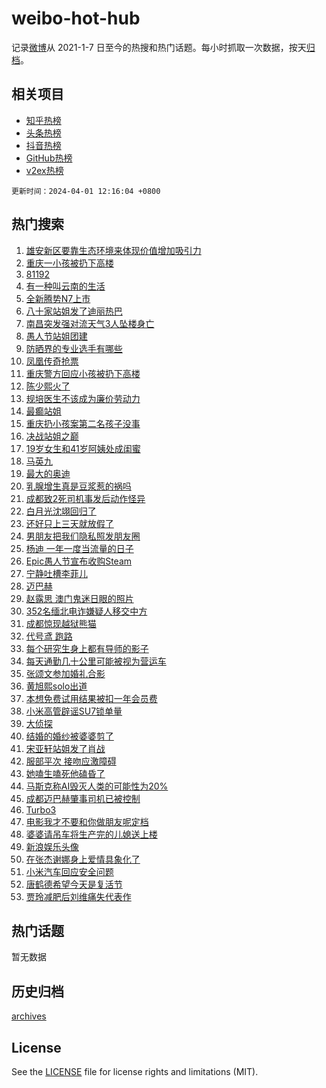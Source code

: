 # weibo-hot-hub

记录[微博](https://www.weibo.com)从 2021-1-7 日至今的热搜和热门话题。每小时抓取一次数据，按天[归档](archives)。

## 相关项目

- [知乎热榜](https://github.com/lonnyzhang423/zhihu-hot-hub)
- [头条热榜](https://github.com/lonnyzhang423/toutiao-hot-hub)
- [抖音热榜](https://github.com/lonnyzhang423/douyin-hot-hub)
- [GitHub热榜](https://github.com/lonnyzhang423/github-hot-hub)
- [v2ex热榜](https://github.com/lonnyzhang423/v2ex-hot-hub)


`更新时间：2024-04-01 12:16:04 +0800`

## 热门搜索

1. [雄安新区要靠生态环境来体现价值增加吸引力](https://m.weibo.cn/search?containerid=100103type%3D1%26t%3D10%26q%3D%23%E9%9B%84%E5%AE%89%E6%96%B0%E5%8C%BA%E8%A6%81%E9%9D%A0%E7%94%9F%E6%80%81%E7%8E%AF%E5%A2%83%E6%9D%A5%E4%BD%93%E7%8E%B0%E4%BB%B7%E5%80%BC%E5%A2%9E%E5%8A%A0%E5%90%B8%E5%BC%95%E5%8A%9B%23&stream_entry_id=51&isnewpage=1&extparam=seat%3D1%26filter_type%3Drealtimehot%26c_type%3D51%26stream_entry_id%3D51%26pos%3D0%26q%3D%2523%25E9%259B%2584%25E5%25AE%2589%25E6%2596%25B0%25E5%258C%25BA%25E8%25A6%2581%25E9%259D%25A0%25E7%2594%259F%25E6%2580%2581%25E7%258E%25AF%25E5%25A2%2583%25E6%259D%25A5%25E4%25BD%2593%25E7%258E%25B0%25E4%25BB%25B7%25E5%2580%25BC%25E5%25A2%259E%25E5%258A%25A0%25E5%2590%25B8%25E5%25BC%2595%25E5%258A%259B%2523%26dgr%3D0%26cate%3D10103%26display_time%3D1711944963%26pre_seqid%3D17119449633730711963)
1. [重庆一小孩被扔下高楼](https://m.weibo.cn/search?containerid=100103type%3D1%26t%3D10%26q%3D%23%E9%87%8D%E5%BA%86%E4%B8%80%E5%B0%8F%E5%AD%A9%E8%A2%AB%E6%89%94%E4%B8%8B%E9%AB%98%E6%A5%BC%23&stream_entry_id=31&isnewpage=1&extparam=seat%3D1%26realpos%3D1%26band_rank%3D1%26pos%3D0%26c_type%3D31%26cate%3D5001%26lcate%3D5001%26stream_entry_id%3D31%26filter_type%3Drealtimehot%26q%3D%2523%25E9%2587%258D%25E5%25BA%2586%25E4%25B8%2580%25E5%25B0%258F%25E5%25AD%25A9%25E8%25A2%25AB%25E6%2589%2594%25E4%25B8%258B%25E9%25AB%2598%25E6%25A5%25BC%2523%26flag%3D4%26dgr%3D0%26display_time%3D1711944963%26pre_seqid%3D17119449633730711963)
1. [81192](https://m.weibo.cn/search?containerid=100103type%3D1%26t%3D10%26q%3D81192&stream_entry_id=31&isnewpage=1&extparam=seat%3D1%26realpos%3D2%26band_rank%3D2%26pos%3D1%26c_type%3D31%26cate%3D5001%26lcate%3D5001%26stream_entry_id%3D31%26filter_type%3Drealtimehot%26q%3D81192%26flag%3D16%26dgr%3D0%26display_time%3D1711944963%26pre_seqid%3D17119449633730711963)
1. [有一种叫云南的生活](https://m.weibo.cn/search?containerid=100103type%3D1%26t%3D10%26q%3D%23%E6%9C%89%E4%B8%80%E7%A7%8D%E5%8F%AB%E4%BA%91%E5%8D%97%E7%9A%84%E7%94%9F%E6%B4%BB%23&stream_entry_id=31&isnewpage=1&extparam=seat%3D1%26realpos%3D3%26band_rank%3D3%26pos%3D2%26c_type%3D31%26cate%3D5001%26lcate%3D5001%26stream_entry_id%3D31%26filter_type%3Drealtimehot%26q%3D%2523%25E6%259C%2589%25E4%25B8%2580%25E7%25A7%258D%25E5%258F%25AB%25E4%25BA%2591%25E5%258D%2597%25E7%259A%2584%25E7%2594%259F%25E6%25B4%25BB%2523%26flag%3D1%26dgr%3D0%26display_time%3D1711944963%26pre_seqid%3D17119449633730711963)
1. [全新腾势N7上市](https://m.weibo.cn/search?containerid=100103type%3D1%26t%3D10%26q%3D%23%E5%85%A8%E6%96%B0%E8%85%BE%E5%8A%BFN7%E4%B8%8A%E5%B8%82%23&stream_entry_id=31&isnewpage=1&extparam=seat%3D1%26band_rank%3D4%26pos%3D3%26c_type%3D31%26is_ad_pos%3D1%26topic_ad%3D1%26cate%3D5001%26lcate%3D5001%26stream_entry_id%3D31%26filter_type%3Drealtimehot%26q%3D%2523%25E5%2585%25A8%25E6%2596%25B0%25E8%2585%25BE%25E5%258A%25BFN7%25E4%25B8%258A%25E5%25B8%2582%2523%26dgr%3D0%26adid%3D229782%26display_time%3D1711944963%26pre_seqid%3D17119449633730711963)
1. [八十家站姐发了迪丽热巴](https://m.weibo.cn/search?containerid=100103type%3D1%26t%3D10%26q%3D%E5%85%AB%E5%8D%81%E5%AE%B6%E7%AB%99%E5%A7%90%E5%8F%91%E4%BA%86%E8%BF%AA%E4%B8%BD%E7%83%AD%E5%B7%B4&stream_entry_id=31&isnewpage=1&extparam=seat%3D1%26realpos%3D4%26band_rank%3D4%26pos%3D4%26c_type%3D31%26cate%3D5001%26lcate%3D5001%26stream_entry_id%3D31%26filter_type%3Drealtimehot%26q%3D%25E5%2585%25AB%25E5%258D%2581%25E5%25AE%25B6%25E7%25AB%2599%25E5%25A7%2590%25E5%258F%2591%25E4%25BA%2586%25E8%25BF%25AA%25E4%25B8%25BD%25E7%2583%25AD%25E5%25B7%25B4%26flag%3D1%26dgr%3D0%26display_time%3D1711944963%26pre_seqid%3D17119449633730711963)
1. [南昌突发强对流天气3人坠楼身亡](https://m.weibo.cn/search?containerid=100103type%3D1%26t%3D10%26q%3D%23%E5%8D%97%E6%98%8C%E7%AA%81%E5%8F%91%E5%BC%BA%E5%AF%B9%E6%B5%81%E5%A4%A9%E6%B0%943%E4%BA%BA%E5%9D%A0%E6%A5%BC%E8%BA%AB%E4%BA%A1%23&stream_entry_id=31&isnewpage=1&extparam=seat%3D1%26realpos%3D5%26band_rank%3D5%26pos%3D5%26c_type%3D31%26cate%3D5001%26lcate%3D5001%26stream_entry_id%3D31%26filter_type%3Drealtimehot%26q%3D%2523%25E5%258D%2597%25E6%2598%258C%25E7%25AA%2581%25E5%258F%2591%25E5%25BC%25BA%25E5%25AF%25B9%25E6%25B5%2581%25E5%25A4%25A9%25E6%25B0%25943%25E4%25BA%25BA%25E5%259D%25A0%25E6%25A5%25BC%25E8%25BA%25AB%25E4%25BA%25A1%2523%26flag%3D1%26dgr%3D0%26display_time%3D1711944963%26pre_seqid%3D17119449633730711963)
1. [愚人节站姐团建](https://m.weibo.cn/search?containerid=100103type%3D1%26t%3D10%26q%3D%23%E6%84%9A%E4%BA%BA%E8%8A%82%E7%AB%99%E5%A7%90%E5%9B%A2%E5%BB%BA%23&stream_entry_id=31&isnewpage=1&extparam=seat%3D1%26realpos%3D6%26band_rank%3D6%26pos%3D6%26c_type%3D31%26cate%3D5001%26lcate%3D5001%26stream_entry_id%3D31%26filter_type%3Drealtimehot%26q%3D%2523%25E6%2584%259A%25E4%25BA%25BA%25E8%258A%2582%25E7%25AB%2599%25E5%25A7%2590%25E5%259B%25A2%25E5%25BB%25BA%2523%26flag%3D16%26dgr%3D0%26display_time%3D1711944963%26pre_seqid%3D17119449633730711963)
1. [防晒界的专业选手有哪些](https://m.weibo.cn/search?containerid=100103type%3D1%26t%3D10%26q%3D%23%E9%98%B2%E6%99%92%E7%95%8C%E7%9A%84%E4%B8%93%E4%B8%9A%E9%80%89%E6%89%8B%E6%9C%89%E5%93%AA%E4%BA%9B%23&stream_entry_id=31&isnewpage=1&extparam=seat%3D1%26band_rank%3D7%26pos%3D7%26c_type%3D31%26is_ad_pos%3D1%26topic_ad%3D1%26cate%3D5001%26lcate%3D5001%26stream_entry_id%3D31%26filter_type%3Drealtimehot%26q%3D%2523%25E9%2598%25B2%25E6%2599%2592%25E7%2595%258C%25E7%259A%2584%25E4%25B8%2593%25E4%25B8%259A%25E9%2580%2589%25E6%2589%258B%25E6%259C%2589%25E5%2593%25AA%25E4%25BA%259B%2523%26dgr%3D0%26adid%3D229818%26display_time%3D1711944963%26pre_seqid%3D17119449633730711963)
1. [凤凰传奇抢票](https://m.weibo.cn/search?containerid=100103type%3D1%26t%3D10%26q%3D%E5%87%A4%E5%87%B0%E4%BC%A0%E5%A5%87%E6%8A%A2%E7%A5%A8&stream_entry_id=31&isnewpage=1&extparam=seat%3D1%26realpos%3D7%26band_rank%3D7%26pos%3D8%26c_type%3D31%26cate%3D5001%26lcate%3D5001%26stream_entry_id%3D31%26filter_type%3Drealtimehot%26q%3D%25E5%2587%25A4%25E5%2587%25B0%25E4%25BC%25A0%25E5%25A5%2587%25E6%258A%25A2%25E7%25A5%25A8%26flag%3D1%26dgr%3D0%26display_time%3D1711944963%26pre_seqid%3D17119449633730711963)
1. [重庆警方回应小孩被扔下高楼](https://m.weibo.cn/search?containerid=100103type%3D1%26t%3D10%26q%3D%23%E9%87%8D%E5%BA%86%E8%AD%A6%E6%96%B9%E5%9B%9E%E5%BA%94%E5%B0%8F%E5%AD%A9%E8%A2%AB%E6%89%94%E4%B8%8B%E9%AB%98%E6%A5%BC%23&stream_entry_id=31&isnewpage=1&extparam=seat%3D1%26realpos%3D8%26band_rank%3D8%26pos%3D9%26c_type%3D31%26cate%3D5001%26lcate%3D5001%26stream_entry_id%3D31%26filter_type%3Drealtimehot%26q%3D%2523%25E9%2587%258D%25E5%25BA%2586%25E8%25AD%25A6%25E6%2596%25B9%25E5%259B%259E%25E5%25BA%2594%25E5%25B0%258F%25E5%25AD%25A9%25E8%25A2%25AB%25E6%2589%2594%25E4%25B8%258B%25E9%25AB%2598%25E6%25A5%25BC%2523%26flag%3D1%26dgr%3D0%26display_time%3D1711944963%26pre_seqid%3D17119449633730711963)
1. [陈少熙火了](https://m.weibo.cn/search?containerid=100103type%3D1%26t%3D10%26q%3D%E9%99%88%E5%B0%91%E7%86%99%E7%81%AB%E4%BA%86&stream_entry_id=31&isnewpage=1&extparam=seat%3D1%26realpos%3D9%26band_rank%3D9%26pos%3D10%26c_type%3D31%26cate%3D5001%26lcate%3D5001%26stream_entry_id%3D31%26filter_type%3Drealtimehot%26q%3D%25E9%2599%2588%25E5%25B0%2591%25E7%2586%2599%25E7%2581%25AB%25E4%25BA%2586%26flag%3D1%26dgr%3D0%26display_time%3D1711944963%26pre_seqid%3D17119449633730711963)
1. [规培医生不该成为廉价劳动力](https://m.weibo.cn/search?containerid=100103type%3D1%26t%3D10%26q%3D%23%E8%A7%84%E5%9F%B9%E5%8C%BB%E7%94%9F%E4%B8%8D%E8%AF%A5%E6%88%90%E4%B8%BA%E5%BB%89%E4%BB%B7%E5%8A%B3%E5%8A%A8%E5%8A%9B%23&stream_entry_id=31&isnewpage=1&extparam=seat%3D1%26realpos%3D10%26band_rank%3D10%26pos%3D11%26c_type%3D31%26cate%3D5001%26lcate%3D5001%26stream_entry_id%3D31%26filter_type%3Drealtimehot%26q%3D%2523%25E8%25A7%2584%25E5%259F%25B9%25E5%258C%25BB%25E7%2594%259F%25E4%25B8%258D%25E8%25AF%25A5%25E6%2588%2590%25E4%25B8%25BA%25E5%25BB%2589%25E4%25BB%25B7%25E5%258A%25B3%25E5%258A%25A8%25E5%258A%259B%2523%26flag%3D1%26dgr%3D0%26display_time%3D1711944963%26pre_seqid%3D17119449633730711963)
1. [最癫站姐](https://m.weibo.cn/search?containerid=100103type%3D1%26t%3D10%26q%3D%E6%9C%80%E7%99%AB%E7%AB%99%E5%A7%90&stream_entry_id=31&isnewpage=1&extparam=seat%3D1%26realpos%3D11%26band_rank%3D11%26pos%3D12%26c_type%3D31%26cate%3D5001%26lcate%3D5001%26stream_entry_id%3D31%26filter_type%3Drealtimehot%26q%3D%25E6%259C%2580%25E7%2599%25AB%25E7%25AB%2599%25E5%25A7%2590%26flag%3D1%26dgr%3D0%26display_time%3D1711944963%26pre_seqid%3D17119449633730711963)
1. [重庆扔小孩案第二名孩子没事](https://m.weibo.cn/search?containerid=100103type%3D1%26t%3D10%26q%3D%23%E9%87%8D%E5%BA%86%E6%89%94%E5%B0%8F%E5%AD%A9%E6%A1%88%E7%AC%AC%E4%BA%8C%E5%90%8D%E5%AD%A9%E5%AD%90%E6%B2%A1%E4%BA%8B%23&stream_entry_id=31&isnewpage=1&extparam=seat%3D1%26realpos%3D12%26band_rank%3D12%26pos%3D13%26c_type%3D31%26cate%3D5001%26lcate%3D5001%26stream_entry_id%3D31%26filter_type%3Drealtimehot%26q%3D%2523%25E9%2587%258D%25E5%25BA%2586%25E6%2589%2594%25E5%25B0%258F%25E5%25AD%25A9%25E6%25A1%2588%25E7%25AC%25AC%25E4%25BA%258C%25E5%2590%258D%25E5%25AD%25A9%25E5%25AD%2590%25E6%25B2%25A1%25E4%25BA%258B%2523%26flag%3D1%26dgr%3D0%26display_time%3D1711944963%26pre_seqid%3D17119449633730711963)
1. [决战站姐之巅](https://m.weibo.cn/search?containerid=100103type%3D1%26t%3D10%26q%3D%E5%86%B3%E6%88%98%E7%AB%99%E5%A7%90%E4%B9%8B%E5%B7%85&stream_entry_id=31&isnewpage=1&extparam=seat%3D1%26realpos%3D13%26band_rank%3D13%26pos%3D14%26c_type%3D31%26cate%3D5001%26lcate%3D5001%26stream_entry_id%3D31%26filter_type%3Drealtimehot%26q%3D%25E5%2586%25B3%25E6%2588%2598%25E7%25AB%2599%25E5%25A7%2590%25E4%25B9%258B%25E5%25B7%2585%26flag%3D2%26dgr%3D0%26display_time%3D1711944963%26pre_seqid%3D17119449633730711963)
1. [19岁女生和41岁阿姨处成闺蜜](https://m.weibo.cn/search?containerid=100103type%3D1%26t%3D10%26q%3D%2319%E5%B2%81%E5%A5%B3%E7%94%9F%E5%92%8C41%E5%B2%81%E9%98%BF%E5%A7%A8%E5%A4%84%E6%88%90%E9%97%BA%E8%9C%9C%23&stream_entry_id=31&isnewpage=1&extparam=seat%3D1%26realpos%3D14%26band_rank%3D14%26pos%3D15%26c_type%3D31%26cate%3D5001%26lcate%3D5001%26stream_entry_id%3D31%26filter_type%3Drealtimehot%26q%3D%252319%25E5%25B2%2581%25E5%25A5%25B3%25E7%2594%259F%25E5%2592%258C41%25E5%25B2%2581%25E9%2598%25BF%25E5%25A7%25A8%25E5%25A4%2584%25E6%2588%2590%25E9%2597%25BA%25E8%259C%259C%2523%26flag%3D2%26dgr%3D0%26display_time%3D1711944963%26pre_seqid%3D17119449633730711963)
1. [马英九](https://m.weibo.cn/search?containerid=100103type%3D1%26t%3D10%26q%3D%E9%A9%AC%E8%8B%B1%E4%B9%9D&stream_entry_id=31&isnewpage=1&extparam=seat%3D1%26realpos%3D15%26band_rank%3D15%26pos%3D16%26c_type%3D31%26cate%3D5001%26lcate%3D5001%26stream_entry_id%3D31%26filter_type%3Drealtimehot%26q%3D%25E9%25A9%25AC%25E8%258B%25B1%25E4%25B9%259D%26flag%3D1%26dgr%3D0%26display_time%3D1711944963%26pre_seqid%3D17119449633730711963)
1. [最大的奥迪](https://m.weibo.cn/search?containerid=100103type%3D1%26t%3D10%26q%3D%23%E6%9C%80%E5%A4%A7%E7%9A%84%E5%A5%A5%E8%BF%AA%23&stream_entry_id=31&isnewpage=1&extparam=seat%3D1%26realpos%3D16%26band_rank%3D16%26pos%3D17%26c_type%3D31%26cate%3D5001%26lcate%3D5001%26stream_entry_id%3D31%26filter_type%3Drealtimehot%26q%3D%2523%25E6%259C%2580%25E5%25A4%25A7%25E7%259A%2584%25E5%25A5%25A5%25E8%25BF%25AA%2523%26flag%3D0%26dgr%3D0%26adid%3D229704%26display_time%3D1711944963%26pre_seqid%3D17119449633730711963)
1. [乳腺增生真是豆浆惹的祸吗](https://m.weibo.cn/search?containerid=100103type%3D1%26t%3D10%26q%3D%23%E4%B9%B3%E8%85%BA%E5%A2%9E%E7%94%9F%E7%9C%9F%E6%98%AF%E8%B1%86%E6%B5%86%E6%83%B9%E7%9A%84%E7%A5%B8%E5%90%97%23&stream_entry_id=31&isnewpage=1&extparam=seat%3D1%26realpos%3D17%26band_rank%3D17%26pos%3D18%26c_type%3D31%26cate%3D5001%26lcate%3D5001%26stream_entry_id%3D31%26filter_type%3Drealtimehot%26q%3D%2523%25E4%25B9%25B3%25E8%2585%25BA%25E5%25A2%259E%25E7%2594%259F%25E7%259C%259F%25E6%2598%25AF%25E8%25B1%2586%25E6%25B5%2586%25E6%2583%25B9%25E7%259A%2584%25E7%25A5%25B8%25E5%2590%2597%2523%26flag%3D2%26dgr%3D0%26display_time%3D1711944963%26pre_seqid%3D17119449633730711963)
1. [成都致2死司机事发后动作怪异](https://m.weibo.cn/search?containerid=100103type%3D1%26t%3D10%26q%3D%23%E6%88%90%E9%83%BD%E8%87%B42%E6%AD%BB%E5%8F%B8%E6%9C%BA%E4%BA%8B%E5%8F%91%E5%90%8E%E5%8A%A8%E4%BD%9C%E6%80%AA%E5%BC%82%23&stream_entry_id=31&isnewpage=1&extparam=seat%3D1%26realpos%3D18%26band_rank%3D18%26pos%3D19%26c_type%3D31%26cate%3D5001%26lcate%3D5001%26stream_entry_id%3D31%26filter_type%3Drealtimehot%26q%3D%2523%25E6%2588%2590%25E9%2583%25BD%25E8%2587%25B42%25E6%25AD%25BB%25E5%258F%25B8%25E6%259C%25BA%25E4%25BA%258B%25E5%258F%2591%25E5%2590%258E%25E5%258A%25A8%25E4%25BD%259C%25E6%2580%25AA%25E5%25BC%2582%2523%26flag%3D0%26dgr%3D0%26display_time%3D1711944963%26pre_seqid%3D17119449633730711963)
1. [白月光沈翊回归了](https://m.weibo.cn/search?containerid=100103type%3D1%26t%3D10%26q%3D%E7%99%BD%E6%9C%88%E5%85%89%E6%B2%88%E7%BF%8A%E5%9B%9E%E5%BD%92%E4%BA%86&stream_entry_id=31&isnewpage=1&extparam=seat%3D1%26realpos%3D19%26band_rank%3D19%26pos%3D20%26c_type%3D31%26cate%3D5001%26lcate%3D5001%26stream_entry_id%3D31%26filter_type%3Drealtimehot%26q%3D%25E7%2599%25BD%25E6%259C%2588%25E5%2585%2589%25E6%25B2%2588%25E7%25BF%258A%25E5%259B%259E%25E5%25BD%2592%25E4%25BA%2586%26flag%3D1%26dgr%3D0%26display_time%3D1711944963%26pre_seqid%3D17119449633730711963)
1. [还好只上三天就放假了](https://m.weibo.cn/search?containerid=100103type%3D1%26t%3D10%26q%3D%23%E8%BF%98%E5%A5%BD%E5%8F%AA%E4%B8%8A%E4%B8%89%E5%A4%A9%E5%B0%B1%E6%94%BE%E5%81%87%E4%BA%86%23&stream_entry_id=31&isnewpage=1&extparam=seat%3D1%26realpos%3D20%26band_rank%3D20%26pos%3D21%26c_type%3D31%26cate%3D5001%26lcate%3D5001%26stream_entry_id%3D31%26filter_type%3Drealtimehot%26q%3D%2523%25E8%25BF%2598%25E5%25A5%25BD%25E5%258F%25AA%25E4%25B8%258A%25E4%25B8%2589%25E5%25A4%25A9%25E5%25B0%25B1%25E6%2594%25BE%25E5%2581%2587%25E4%25BA%2586%2523%26flag%3D0%26dgr%3D0%26display_time%3D1711944963%26pre_seqid%3D17119449633730711963)
1. [男朋友把我们隐私照发朋友圈](https://m.weibo.cn/search?containerid=100103type%3D1%26t%3D10%26q%3D%23%E7%94%B7%E6%9C%8B%E5%8F%8B%E6%8A%8A%E6%88%91%E4%BB%AC%E9%9A%90%E7%A7%81%E7%85%A7%E5%8F%91%E6%9C%8B%E5%8F%8B%E5%9C%88%23&stream_entry_id=31&isnewpage=1&extparam=seat%3D1%26realpos%3D21%26band_rank%3D21%26pos%3D22%26c_type%3D31%26cate%3D5001%26lcate%3D5001%26stream_entry_id%3D31%26filter_type%3Drealtimehot%26q%3D%2523%25E7%2594%25B7%25E6%259C%258B%25E5%258F%258B%25E6%258A%258A%25E6%2588%2591%25E4%25BB%25AC%25E9%259A%2590%25E7%25A7%2581%25E7%2585%25A7%25E5%258F%2591%25E6%259C%258B%25E5%258F%258B%25E5%259C%2588%2523%26flag%3D0%26dgr%3D0%26display_time%3D1711944963%26pre_seqid%3D17119449633730711963)
1. [杨迪 一年一度当流量的日子](https://m.weibo.cn/search?containerid=100103type%3D1%26t%3D10%26q%3D%E6%9D%A8%E8%BF%AA+%E4%B8%80%E5%B9%B4%E4%B8%80%E5%BA%A6%E5%BD%93%E6%B5%81%E9%87%8F%E7%9A%84%E6%97%A5%E5%AD%90&stream_entry_id=31&isnewpage=1&extparam=seat%3D1%26realpos%3D22%26band_rank%3D22%26pos%3D23%26c_type%3D31%26cate%3D5001%26lcate%3D5001%26stream_entry_id%3D31%26filter_type%3Drealtimehot%26q%3D%25E6%259D%25A8%25E8%25BF%25AA%2520%25E4%25B8%2580%25E5%25B9%25B4%25E4%25B8%2580%25E5%25BA%25A6%25E5%25BD%2593%25E6%25B5%2581%25E9%2587%258F%25E7%259A%2584%25E6%2597%25A5%25E5%25AD%2590%26flag%3D1%26dgr%3D0%26display_time%3D1711944963%26pre_seqid%3D17119449633730711963)
1. [Epic愚人节宣布收购Steam](https://m.weibo.cn/search?containerid=100103type%3D1%26t%3D10%26q%3D%23Epic%E6%84%9A%E4%BA%BA%E8%8A%82%E5%AE%A3%E5%B8%83%E6%94%B6%E8%B4%ADSteam%23&stream_entry_id=31&isnewpage=1&extparam=seat%3D1%26realpos%3D23%26band_rank%3D23%26pos%3D24%26c_type%3D31%26cate%3D5001%26lcate%3D5001%26stream_entry_id%3D31%26filter_type%3Drealtimehot%26q%3D%2523Epic%25E6%2584%259A%25E4%25BA%25BA%25E8%258A%2582%25E5%25AE%25A3%25E5%25B8%2583%25E6%2594%25B6%25E8%25B4%25ADSteam%2523%26flag%3D1%26dgr%3D0%26display_time%3D1711944963%26pre_seqid%3D17119449633730711963)
1. [宁静吐槽李菲儿](https://m.weibo.cn/search?containerid=100103type%3D1%26t%3D10%26q%3D%E5%AE%81%E9%9D%99%E5%90%90%E6%A7%BD%E6%9D%8E%E8%8F%B2%E5%84%BF&stream_entry_id=31&isnewpage=1&extparam=seat%3D1%26realpos%3D24%26band_rank%3D24%26pos%3D25%26c_type%3D31%26cate%3D5001%26lcate%3D5001%26stream_entry_id%3D31%26filter_type%3Drealtimehot%26q%3D%25E5%25AE%2581%25E9%259D%2599%25E5%2590%2590%25E6%25A7%25BD%25E6%259D%258E%25E8%258F%25B2%25E5%2584%25BF%26flag%3D0%26dgr%3D0%26display_time%3D1711944963%26pre_seqid%3D17119449633730711963)
1. [迈巴赫](https://m.weibo.cn/search?containerid=100103type%3D1%26t%3D10%26q%3D%E8%BF%88%E5%B7%B4%E8%B5%AB&stream_entry_id=31&isnewpage=1&extparam=seat%3D1%26realpos%3D25%26band_rank%3D25%26pos%3D26%26c_type%3D31%26cate%3D5001%26lcate%3D5001%26stream_entry_id%3D31%26filter_type%3Drealtimehot%26q%3D%25E8%25BF%2588%25E5%25B7%25B4%25E8%25B5%25AB%26flag%3D0%26dgr%3D0%26display_time%3D1711944963%26pre_seqid%3D17119449633730711963)
1. [赵露思 澳门鬼迷日眼的照片](https://m.weibo.cn/search?containerid=100103type%3D1%26t%3D10%26q%3D%E8%B5%B5%E9%9C%B2%E6%80%9D+%E6%BE%B3%E9%97%A8%E9%AC%BC%E8%BF%B7%E6%97%A5%E7%9C%BC%E7%9A%84%E7%85%A7%E7%89%87&stream_entry_id=31&isnewpage=1&extparam=seat%3D1%26realpos%3D26%26band_rank%3D26%26pos%3D27%26c_type%3D31%26cate%3D5001%26lcate%3D5001%26stream_entry_id%3D31%26filter_type%3Drealtimehot%26q%3D%25E8%25B5%25B5%25E9%259C%25B2%25E6%2580%259D%2520%25E6%25BE%25B3%25E9%2597%25A8%25E9%25AC%25BC%25E8%25BF%25B7%25E6%2597%25A5%25E7%259C%25BC%25E7%259A%2584%25E7%2585%25A7%25E7%2589%2587%26flag%3D0%26dgr%3D0%26display_time%3D1711944963%26pre_seqid%3D17119449633730711963)
1. [352名缅北电诈嫌疑人移交中方](https://m.weibo.cn/search?containerid=100103type%3D1%26t%3D10%26q%3D%23352%E5%90%8D%E7%BC%85%E5%8C%97%E7%94%B5%E8%AF%88%E5%AB%8C%E7%96%91%E4%BA%BA%E7%A7%BB%E4%BA%A4%E4%B8%AD%E6%96%B9%23&stream_entry_id=31&isnewpage=1&extparam=seat%3D1%26realpos%3D27%26band_rank%3D27%26pos%3D28%26c_type%3D31%26cate%3D5001%26lcate%3D5001%26stream_entry_id%3D31%26filter_type%3Drealtimehot%26q%3D%2523352%25E5%2590%258D%25E7%25BC%2585%25E5%258C%2597%25E7%2594%25B5%25E8%25AF%2588%25E5%25AB%258C%25E7%2596%2591%25E4%25BA%25BA%25E7%25A7%25BB%25E4%25BA%25A4%25E4%25B8%25AD%25E6%2596%25B9%2523%26flag%3D1%26dgr%3D0%26display_time%3D1711944963%26pre_seqid%3D17119449633730711963)
1. [成都惊现越狱熊猫](https://m.weibo.cn/search?containerid=100103type%3D1%26t%3D10%26q%3D%23%E6%88%90%E9%83%BD%E6%83%8A%E7%8E%B0%E8%B6%8A%E7%8B%B1%E7%86%8A%E7%8C%AB%23&stream_entry_id=31&isnewpage=1&extparam=seat%3D1%26realpos%3D28%26band_rank%3D28%26pos%3D29%26c_type%3D31%26cate%3D5001%26lcate%3D5001%26stream_entry_id%3D31%26filter_type%3Drealtimehot%26q%3D%2523%25E6%2588%2590%25E9%2583%25BD%25E6%2583%258A%25E7%258E%25B0%25E8%25B6%258A%25E7%258B%25B1%25E7%2586%258A%25E7%258C%25AB%2523%26flag%3D0%26dgr%3D0%26adid%3D229507%26display_time%3D1711944963%26pre_seqid%3D17119449633730711963)
1. [代号鸢 跑路](https://m.weibo.cn/search?containerid=100103type%3D1%26t%3D10%26q%3D%E4%BB%A3%E5%8F%B7%E9%B8%A2+%E8%B7%91%E8%B7%AF&stream_entry_id=31&isnewpage=1&extparam=seat%3D1%26realpos%3D29%26band_rank%3D29%26pos%3D30%26c_type%3D31%26cate%3D5001%26lcate%3D5001%26stream_entry_id%3D31%26filter_type%3Drealtimehot%26q%3D%25E4%25BB%25A3%25E5%258F%25B7%25E9%25B8%25A2%2520%25E8%25B7%2591%25E8%25B7%25AF%26flag%3D0%26dgr%3D0%26display_time%3D1711944963%26pre_seqid%3D17119449633730711963)
1. [每个研究生身上都有导师的影子](https://m.weibo.cn/search?containerid=100103type%3D1%26t%3D10%26q%3D%23%E6%AF%8F%E4%B8%AA%E7%A0%94%E7%A9%B6%E7%94%9F%E8%BA%AB%E4%B8%8A%E9%83%BD%E6%9C%89%E5%AF%BC%E5%B8%88%E7%9A%84%E5%BD%B1%E5%AD%90%23&stream_entry_id=31&isnewpage=1&extparam=seat%3D1%26realpos%3D30%26band_rank%3D30%26pos%3D31%26c_type%3D31%26cate%3D5001%26lcate%3D5001%26stream_entry_id%3D31%26filter_type%3Drealtimehot%26q%3D%2523%25E6%25AF%258F%25E4%25B8%25AA%25E7%25A0%2594%25E7%25A9%25B6%25E7%2594%259F%25E8%25BA%25AB%25E4%25B8%258A%25E9%2583%25BD%25E6%259C%2589%25E5%25AF%25BC%25E5%25B8%2588%25E7%259A%2584%25E5%25BD%25B1%25E5%25AD%2590%2523%26flag%3D0%26dgr%3D0%26display_time%3D1711944963%26pre_seqid%3D17119449633730711963)
1. [每天通勤几十公里可能被视为营运车](https://m.weibo.cn/search?containerid=100103type%3D1%26t%3D10%26q%3D%23%E6%AF%8F%E5%A4%A9%E9%80%9A%E5%8B%A4%E5%87%A0%E5%8D%81%E5%85%AC%E9%87%8C%E5%8F%AF%E8%83%BD%E8%A2%AB%E8%A7%86%E4%B8%BA%E8%90%A5%E8%BF%90%E8%BD%A6%23&stream_entry_id=31&isnewpage=1&extparam=seat%3D1%26realpos%3D31%26band_rank%3D31%26pos%3D32%26c_type%3D31%26cate%3D5001%26lcate%3D5001%26stream_entry_id%3D31%26filter_type%3Drealtimehot%26q%3D%2523%25E6%25AF%258F%25E5%25A4%25A9%25E9%2580%259A%25E5%258B%25A4%25E5%2587%25A0%25E5%258D%2581%25E5%2585%25AC%25E9%2587%258C%25E5%258F%25AF%25E8%2583%25BD%25E8%25A2%25AB%25E8%25A7%2586%25E4%25B8%25BA%25E8%2590%25A5%25E8%25BF%2590%25E8%25BD%25A6%2523%26flag%3D0%26dgr%3D0%26display_time%3D1711944963%26pre_seqid%3D17119449633730711963)
1. [张颂文参加婚礼合影](https://m.weibo.cn/search?containerid=100103type%3D1%26t%3D10%26q%3D%23%E5%BC%A0%E9%A2%82%E6%96%87%E5%8F%82%E5%8A%A0%E5%A9%9A%E7%A4%BC%E5%90%88%E5%BD%B1%23&stream_entry_id=31&isnewpage=1&extparam=seat%3D1%26realpos%3D32%26band_rank%3D32%26pos%3D33%26c_type%3D31%26cate%3D5001%26lcate%3D5001%26stream_entry_id%3D31%26filter_type%3Drealtimehot%26q%3D%2523%25E5%25BC%25A0%25E9%25A2%2582%25E6%2596%2587%25E5%258F%2582%25E5%258A%25A0%25E5%25A9%259A%25E7%25A4%25BC%25E5%2590%2588%25E5%25BD%25B1%2523%26flag%3D1%26dgr%3D0%26display_time%3D1711944963%26pre_seqid%3D17119449633730711963)
1. [黄旭熙solo出道](https://m.weibo.cn/search?containerid=100103type%3D1%26t%3D10%26q%3D%23%E9%BB%84%E6%97%AD%E7%86%99solo%E5%87%BA%E9%81%93%23&stream_entry_id=31&isnewpage=1&extparam=seat%3D1%26realpos%3D33%26band_rank%3D33%26pos%3D34%26c_type%3D31%26cate%3D5001%26lcate%3D5001%26stream_entry_id%3D31%26filter_type%3Drealtimehot%26q%3D%2523%25E9%25BB%2584%25E6%2597%25AD%25E7%2586%2599solo%25E5%2587%25BA%25E9%2581%2593%2523%26flag%3D1%26dgr%3D0%26display_time%3D1711944963%26pre_seqid%3D17119449633730711963)
1. [本想免费试用结果被扣一年会员费](https://m.weibo.cn/search?containerid=100103type%3D1%26t%3D10%26q%3D%23%E6%9C%AC%E6%83%B3%E5%85%8D%E8%B4%B9%E8%AF%95%E7%94%A8%E7%BB%93%E6%9E%9C%E8%A2%AB%E6%89%A3%E4%B8%80%E5%B9%B4%E4%BC%9A%E5%91%98%E8%B4%B9%23&stream_entry_id=31&isnewpage=1&extparam=seat%3D1%26realpos%3D34%26band_rank%3D34%26pos%3D35%26c_type%3D31%26cate%3D5001%26lcate%3D5001%26stream_entry_id%3D31%26filter_type%3Drealtimehot%26q%3D%2523%25E6%259C%25AC%25E6%2583%25B3%25E5%2585%258D%25E8%25B4%25B9%25E8%25AF%2595%25E7%2594%25A8%25E7%25BB%2593%25E6%259E%259C%25E8%25A2%25AB%25E6%2589%25A3%25E4%25B8%2580%25E5%25B9%25B4%25E4%25BC%259A%25E5%2591%2598%25E8%25B4%25B9%2523%26flag%3D0%26dgr%3D0%26display_time%3D1711944963%26pre_seqid%3D17119449633730711963)
1. [小米高管辟谣SU7锁单量](https://m.weibo.cn/search?containerid=100103type%3D1%26t%3D10%26q%3D%23%E5%B0%8F%E7%B1%B3%E9%AB%98%E7%AE%A1%E8%BE%9F%E8%B0%A3SU7%E9%94%81%E5%8D%95%E9%87%8F%23&stream_entry_id=31&isnewpage=1&extparam=seat%3D1%26realpos%3D35%26band_rank%3D35%26pos%3D36%26c_type%3D31%26cate%3D5001%26lcate%3D5001%26stream_entry_id%3D31%26filter_type%3Drealtimehot%26q%3D%2523%25E5%25B0%258F%25E7%25B1%25B3%25E9%25AB%2598%25E7%25AE%25A1%25E8%25BE%259F%25E8%25B0%25A3SU7%25E9%2594%2581%25E5%258D%2595%25E9%2587%258F%2523%26flag%3D1%26dgr%3D0%26display_time%3D1711944963%26pre_seqid%3D17119449633730711963)
1. [大侦探](https://m.weibo.cn/search?containerid=100103type%3D1%26t%3D10%26q%3D%E5%A4%A7%E4%BE%A6%E6%8E%A2&stream_entry_id=31&isnewpage=1&extparam=seat%3D1%26realpos%3D36%26band_rank%3D36%26pos%3D37%26c_type%3D31%26cate%3D5001%26lcate%3D5001%26stream_entry_id%3D31%26filter_type%3Drealtimehot%26q%3D%25E5%25A4%25A7%25E4%25BE%25A6%25E6%258E%25A2%26flag%3D1%26dgr%3D0%26display_time%3D1711944963%26pre_seqid%3D17119449633730711963)
1. [结婚的婚纱被婆婆剪了](https://m.weibo.cn/search?containerid=100103type%3D1%26t%3D10%26q%3D%23%E7%BB%93%E5%A9%9A%E7%9A%84%E5%A9%9A%E7%BA%B1%E8%A2%AB%E5%A9%86%E5%A9%86%E5%89%AA%E4%BA%86%23&stream_entry_id=31&isnewpage=1&extparam=seat%3D1%26realpos%3D37%26band_rank%3D37%26pos%3D38%26c_type%3D31%26cate%3D5001%26lcate%3D5001%26stream_entry_id%3D31%26filter_type%3Drealtimehot%26q%3D%2523%25E7%25BB%2593%25E5%25A9%259A%25E7%259A%2584%25E5%25A9%259A%25E7%25BA%25B1%25E8%25A2%25AB%25E5%25A9%2586%25E5%25A9%2586%25E5%2589%25AA%25E4%25BA%2586%2523%26flag%3D0%26dgr%3D0%26display_time%3D1711944963%26pre_seqid%3D17119449633730711963)
1. [宋亚轩站姐发了肖战](https://m.weibo.cn/search?containerid=100103type%3D1%26t%3D10%26q%3D%23%E5%AE%8B%E4%BA%9A%E8%BD%A9%E7%AB%99%E5%A7%90%E5%8F%91%E4%BA%86%E8%82%96%E6%88%98%23&stream_entry_id=31&isnewpage=1&extparam=seat%3D1%26realpos%3D38%26band_rank%3D38%26pos%3D39%26c_type%3D31%26cate%3D5001%26lcate%3D5001%26stream_entry_id%3D31%26filter_type%3Drealtimehot%26q%3D%2523%25E5%25AE%258B%25E4%25BA%259A%25E8%25BD%25A9%25E7%25AB%2599%25E5%25A7%2590%25E5%258F%2591%25E4%25BA%2586%25E8%2582%2596%25E6%2588%2598%2523%26flag%3D0%26dgr%3D0%26display_time%3D1711944963%26pre_seqid%3D17119449633730711963)
1. [服部平次 接吻应激障碍](https://m.weibo.cn/search?containerid=100103type%3D1%26t%3D10%26q%3D%E6%9C%8D%E9%83%A8%E5%B9%B3%E6%AC%A1+%E6%8E%A5%E5%90%BB%E5%BA%94%E6%BF%80%E9%9A%9C%E7%A2%8D&stream_entry_id=31&isnewpage=1&extparam=seat%3D1%26realpos%3D39%26band_rank%3D39%26pos%3D40%26c_type%3D31%26cate%3D5001%26lcate%3D5001%26stream_entry_id%3D31%26filter_type%3Drealtimehot%26q%3D%25E6%259C%258D%25E9%2583%25A8%25E5%25B9%25B3%25E6%25AC%25A1%2520%25E6%258E%25A5%25E5%2590%25BB%25E5%25BA%2594%25E6%25BF%2580%25E9%259A%259C%25E7%25A2%258D%26flag%3D0%26dgr%3D0%26display_time%3D1711944963%26pre_seqid%3D17119449633730711963)
1. [她嗑生嗑死他磕昏了](https://m.weibo.cn/search?containerid=100103type%3D1%26t%3D10%26q%3D%E5%A5%B9%E5%97%91%E7%94%9F%E5%97%91%E6%AD%BB%E4%BB%96%E7%A3%95%E6%98%8F%E4%BA%86&stream_entry_id=31&isnewpage=1&extparam=seat%3D1%26realpos%3D40%26band_rank%3D40%26pos%3D41%26c_type%3D31%26cate%3D5001%26lcate%3D5001%26stream_entry_id%3D31%26filter_type%3Drealtimehot%26q%3D%25E5%25A5%25B9%25E5%2597%2591%25E7%2594%259F%25E5%2597%2591%25E6%25AD%25BB%25E4%25BB%2596%25E7%25A3%2595%25E6%2598%258F%25E4%25BA%2586%26flag%3D0%26dgr%3D0%26display_time%3D1711944963%26pre_seqid%3D17119449633730711963)
1. [马斯克称AI毁灭人类的可能性为20%](https://m.weibo.cn/search?containerid=100103type%3D1%26t%3D10%26q%3D%23%E9%A9%AC%E6%96%AF%E5%85%8B%E7%A7%B0AI%E6%AF%81%E7%81%AD%E4%BA%BA%E7%B1%BB%E7%9A%84%E5%8F%AF%E8%83%BD%E6%80%A7%E4%B8%BA20%25%23&stream_entry_id=31&isnewpage=1&extparam=seat%3D1%26realpos%3D41%26band_rank%3D41%26pos%3D42%26c_type%3D31%26cate%3D5001%26lcate%3D5001%26stream_entry_id%3D31%26filter_type%3Drealtimehot%26q%3D%2523%25E9%25A9%25AC%25E6%2596%25AF%25E5%2585%258B%25E7%25A7%25B0AI%25E6%25AF%2581%25E7%2581%25AD%25E4%25BA%25BA%25E7%25B1%25BB%25E7%259A%2584%25E5%258F%25AF%25E8%2583%25BD%25E6%2580%25A7%25E4%25B8%25BA20%2525%2523%26flag%3D1%26dgr%3D0%26display_time%3D1711944963%26pre_seqid%3D17119449633730711963)
1. [成都迈巴赫肇事司机已被控制](https://m.weibo.cn/search?containerid=100103type%3D1%26t%3D10%26q%3D%23%E6%88%90%E9%83%BD%E8%BF%88%E5%B7%B4%E8%B5%AB%E8%82%87%E4%BA%8B%E5%8F%B8%E6%9C%BA%E5%B7%B2%E8%A2%AB%E6%8E%A7%E5%88%B6%23&stream_entry_id=31&isnewpage=1&extparam=seat%3D1%26realpos%3D42%26band_rank%3D42%26pos%3D43%26c_type%3D31%26cate%3D5001%26lcate%3D5001%26stream_entry_id%3D31%26filter_type%3Drealtimehot%26q%3D%2523%25E6%2588%2590%25E9%2583%25BD%25E8%25BF%2588%25E5%25B7%25B4%25E8%25B5%25AB%25E8%2582%2587%25E4%25BA%258B%25E5%258F%25B8%25E6%259C%25BA%25E5%25B7%25B2%25E8%25A2%25AB%25E6%258E%25A7%25E5%2588%25B6%2523%26flag%3D0%26dgr%3D0%26display_time%3D1711944963%26pre_seqid%3D17119449633730711963)
1. [Turbo3](https://m.weibo.cn/search?containerid=100103type%3D1%26t%3D10%26q%3DTurbo3&stream_entry_id=31&isnewpage=1&extparam=seat%3D1%26realpos%3D43%26band_rank%3D43%26pos%3D44%26c_type%3D31%26cate%3D5001%26lcate%3D5001%26stream_entry_id%3D31%26filter_type%3Drealtimehot%26q%3DTurbo3%26flag%3D1%26dgr%3D0%26display_time%3D1711944963%26pre_seqid%3D17119449633730711963)
1. [电影我才不要和你做朋友呢定档](https://m.weibo.cn/search?containerid=100103type%3D1%26t%3D10%26q%3D%23%E7%94%B5%E5%BD%B1%E6%88%91%E6%89%8D%E4%B8%8D%E8%A6%81%E5%92%8C%E4%BD%A0%E5%81%9A%E6%9C%8B%E5%8F%8B%E5%91%A2%E5%AE%9A%E6%A1%A3%23&stream_entry_id=31&isnewpage=1&extparam=seat%3D1%26realpos%3D44%26band_rank%3D44%26pos%3D45%26c_type%3D31%26cate%3D5001%26lcate%3D5001%26stream_entry_id%3D31%26filter_type%3Drealtimehot%26q%3D%2523%25E7%2594%25B5%25E5%25BD%25B1%25E6%2588%2591%25E6%2589%258D%25E4%25B8%258D%25E8%25A6%2581%25E5%2592%258C%25E4%25BD%25A0%25E5%2581%259A%25E6%259C%258B%25E5%258F%258B%25E5%2591%25A2%25E5%25AE%259A%25E6%25A1%25A3%2523%26flag%3D1%26dgr%3D0%26display_time%3D1711944963%26pre_seqid%3D17119449633730711963)
1. [婆婆请吊车将生产完的儿媳送上楼](https://m.weibo.cn/search?containerid=100103type%3D1%26t%3D10%26q%3D%23%E5%A9%86%E5%A9%86%E8%AF%B7%E5%90%8A%E8%BD%A6%E5%B0%86%E7%94%9F%E4%BA%A7%E5%AE%8C%E7%9A%84%E5%84%BF%E5%AA%B3%E9%80%81%E4%B8%8A%E6%A5%BC%23&stream_entry_id=31&isnewpage=1&extparam=seat%3D1%26realpos%3D45%26band_rank%3D45%26pos%3D46%26c_type%3D31%26cate%3D5001%26lcate%3D5001%26stream_entry_id%3D31%26filter_type%3Drealtimehot%26q%3D%2523%25E5%25A9%2586%25E5%25A9%2586%25E8%25AF%25B7%25E5%2590%258A%25E8%25BD%25A6%25E5%25B0%2586%25E7%2594%259F%25E4%25BA%25A7%25E5%25AE%258C%25E7%259A%2584%25E5%2584%25BF%25E5%25AA%25B3%25E9%2580%2581%25E4%25B8%258A%25E6%25A5%25BC%2523%26flag%3D1%26dgr%3D0%26display_time%3D1711944963%26pre_seqid%3D17119449633730711963)
1. [新浪娱乐头像](https://m.weibo.cn/search?containerid=100103type%3D1%26t%3D10%26q%3D%23%E6%96%B0%E6%B5%AA%E5%A8%B1%E4%B9%90%E5%A4%B4%E5%83%8F%23&stream_entry_id=31&isnewpage=1&extparam=seat%3D1%26realpos%3D46%26band_rank%3D46%26pos%3D47%26c_type%3D31%26cate%3D5001%26lcate%3D5001%26stream_entry_id%3D31%26filter_type%3Drealtimehot%26q%3D%2523%25E6%2596%25B0%25E6%25B5%25AA%25E5%25A8%25B1%25E4%25B9%2590%25E5%25A4%25B4%25E5%2583%258F%2523%26flag%3D0%26dgr%3D0%26display_time%3D1711944963%26pre_seqid%3D17119449633730711963)
1. [在张杰谢娜身上爱情具象化了](https://m.weibo.cn/search?containerid=100103type%3D1%26t%3D10%26q%3D%23%E5%9C%A8%E5%BC%A0%E6%9D%B0%E8%B0%A2%E5%A8%9C%E8%BA%AB%E4%B8%8A%E7%88%B1%E6%83%85%E5%85%B7%E8%B1%A1%E5%8C%96%E4%BA%86%23&stream_entry_id=31&isnewpage=1&extparam=seat%3D1%26realpos%3D47%26band_rank%3D47%26pos%3D48%26c_type%3D31%26cate%3D5001%26lcate%3D5001%26stream_entry_id%3D31%26filter_type%3Drealtimehot%26q%3D%2523%25E5%259C%25A8%25E5%25BC%25A0%25E6%259D%25B0%25E8%25B0%25A2%25E5%25A8%259C%25E8%25BA%25AB%25E4%25B8%258A%25E7%2588%25B1%25E6%2583%2585%25E5%2585%25B7%25E8%25B1%25A1%25E5%258C%2596%25E4%25BA%2586%2523%26flag%3D1%26dgr%3D0%26display_time%3D1711944963%26pre_seqid%3D17119449633730711963)
1. [小米汽车回应安全问题](https://m.weibo.cn/search?containerid=100103type%3D1%26t%3D10%26q%3D%23%E5%B0%8F%E7%B1%B3%E6%B1%BD%E8%BD%A6%E5%9B%9E%E5%BA%94%E5%AE%89%E5%85%A8%E9%97%AE%E9%A2%98%23&stream_entry_id=31&isnewpage=1&extparam=seat%3D1%26realpos%3D48%26band_rank%3D48%26pos%3D49%26c_type%3D31%26cate%3D5001%26lcate%3D5001%26stream_entry_id%3D31%26filter_type%3Drealtimehot%26q%3D%2523%25E5%25B0%258F%25E7%25B1%25B3%25E6%25B1%25BD%25E8%25BD%25A6%25E5%259B%259E%25E5%25BA%2594%25E5%25AE%2589%25E5%2585%25A8%25E9%2597%25AE%25E9%25A2%2598%2523%26flag%3D1%26dgr%3D0%26display_time%3D1711944963%26pre_seqid%3D17119449633730711963)
1. [唐鹤德希望今天是复活节](https://m.weibo.cn/search?containerid=100103type%3D1%26t%3D10%26q%3D%23%E5%94%90%E9%B9%A4%E5%BE%B7%E5%B8%8C%E6%9C%9B%E4%BB%8A%E5%A4%A9%E6%98%AF%E5%A4%8D%E6%B4%BB%E8%8A%82%23&stream_entry_id=31&isnewpage=1&extparam=seat%3D1%26realpos%3D49%26band_rank%3D49%26pos%3D50%26c_type%3D31%26cate%3D5001%26lcate%3D5001%26stream_entry_id%3D31%26filter_type%3Drealtimehot%26q%3D%2523%25E5%2594%2590%25E9%25B9%25A4%25E5%25BE%25B7%25E5%25B8%258C%25E6%259C%259B%25E4%25BB%258A%25E5%25A4%25A9%25E6%2598%25AF%25E5%25A4%258D%25E6%25B4%25BB%25E8%258A%2582%2523%26flag%3D0%26dgr%3D0%26display_time%3D1711944963%26pre_seqid%3D17119449633730711963)
1. [贾玲减肥后刘维痛失代表作](https://m.weibo.cn/search?containerid=100103type%3D1%26t%3D10%26q%3D%E8%B4%BE%E7%8E%B2%E5%87%8F%E8%82%A5%E5%90%8E%E5%88%98%E7%BB%B4%E7%97%9B%E5%A4%B1%E4%BB%A3%E8%A1%A8%E4%BD%9C&stream_entry_id=31&isnewpage=1&extparam=seat%3D1%26realpos%3D50%26band_rank%3D50%26pos%3D51%26c_type%3D31%26cate%3D5001%26lcate%3D5001%26stream_entry_id%3D31%26filter_type%3Drealtimehot%26q%3D%25E8%25B4%25BE%25E7%258E%25B2%25E5%2587%258F%25E8%2582%25A5%25E5%2590%258E%25E5%2588%2598%25E7%25BB%25B4%25E7%2597%259B%25E5%25A4%25B1%25E4%25BB%25A3%25E8%25A1%25A8%25E4%25BD%259C%26flag%3D0%26dgr%3D0%26display_time%3D1711944963%26pre_seqid%3D17119449633730711963)

## 热门话题

暂无数据

## 历史归档

[archives](archives)

## License

See the [LICENSE](LICENSE) file for license rights and limitations (MIT).
